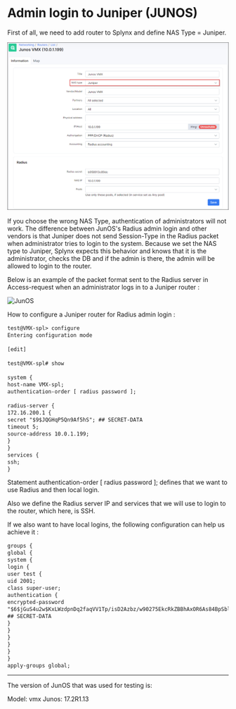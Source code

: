 Admin login to Juniper (JUNOS)
==========

First of all, we need to add router to Splynx and define NAS Type = Juniper.

![NAS type](junos_add_router.png)

If you choose the wrong NAS Type, authentication of administrators will not work. The difference between JunOS's Radius admin login and other vendors is that Juniper does not send Session-Type in the Radius packet when administrator tries to login to the system. Because we set the NAS type to Juniper, Splynx expects this behavior and knows that it is the administrator, checks the DB and if the admin is there, the admin will be allowed to login to the router.

 Below is an example of the packet format sent to the Radius server in Access-request when an administrator logs in to a Juniper router :

![JunOS](junos.png)

How to configure a Juniper router for Radius admin login :

```
test@VMX-spl> configure
Entering configuration mode

[edit]

test@VMX-spl# show

system {
host-name VMX-spl;
authentication-order [ radius password ];

radius-server {
172.16.200.1 {
secret "$9$JQGHqP5Qn9Af5hS"; ## SECRET-DATA
timeout 5;
source-address 10.0.1.199;
}
}
services {
ssh;
}
```

Statement authentication-order [ radius password ]; defines that we want to use Radius and then local login.

Also we define the Radius server IP and services that we will use to login to the router, which here, is SSH.

If we also want to have local logins, the following configuration can help us achieve it :
```
groups {
global {
system {
login {
user test {
uid 2001;
class super-user;
authentication {
encrypted-password "$6$jGuS4u2w$KxLWzdpnDq2faqVV1Tp/isD2Azbz/w90275EkcRkZBBhAxOR6As84BpSblR05HbsRLifO1h5Uu/Ecdgu10c4e."; ## SECRET-DATA
}
}
}
}
}
}
apply-groups global;
```

---
The version of JunOS that was used for testing is:

Model: vmx
Junos: 17.2R1.13
